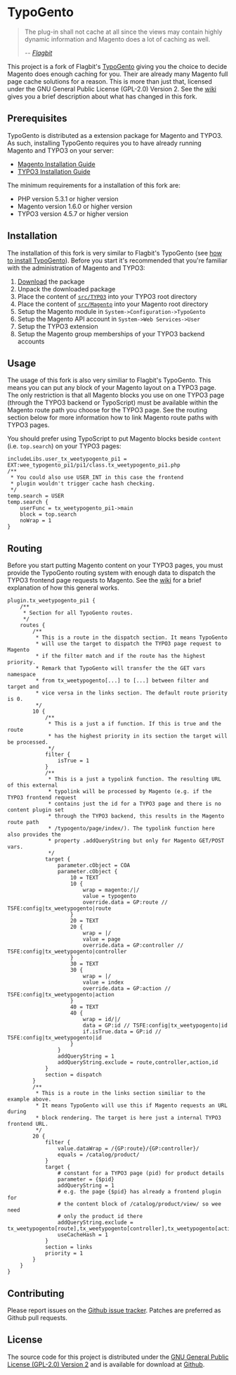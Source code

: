 # TypoGento

> The plug-in shall not cache at all since the views may contain highly dynamic information 
> and Magento does a lot of caching as well.
> 
>  -- <cite>[Flagbit](https://github.com/Flagbit/TypoGento/issues/1#issuecomment-705602)</cite>

This project is a fork of Flagbit's [TypoGento](http://www.typogento.com/) giving you the choice 
to decide Magento does enough caching for you. Their are already many Magento full page cache solutions 
for a reason. This is more than just that, licensed under the GNU General Public License (GPL-2.0)
Version 2. See the [wiki](https://github.com/witrin/TypoGento/wiki/Overview#wiki-features) gives you a 
brief description about what has changed in this fork.

## Prerequisites

TypoGento is distributed as a extension package for Magento and TYPO3. As such, installing TypoGento 
requires you to have already running Magento and TYPO3 on your server:

* [Magento Installation Guide](http://www.magentocommerce.com/wiki/1_-_installation_and_configuration/magento_installation_guide)
* [TYPO3 Installation Guide](http://typo3.org/documentation/document-library/installation/doc_guide_install/current/)

The minimum requirements for a installation of this fork are:

* PHP version 5.3.1 or higher version
* Magento version 1.6.0 or higher version
* TYPO3 version 4.5.7 or higher version

## Installation

The installation of this fork is very similar to Flagbit's TypoGento (see [how to install TypoGento](http://www.typogento.com/documentation/how-to-install-typogento.html)). 
Before you start it's recommended that you're familiar with the administration of Magento and TYPO3:

1. [Download](https://github.com/witrin/TypoGento/zipball/develop) the package
2. Unpack the downloaded package
3. Place the content of [`src/TYPO3`](https://github.com/witrin/TypoGento/tree/develop/src/TYPO3) 
   into your TYPO3 root directory
4. Place the content of [`src/Magento`](https://github.com/witrin/TypoGento/tree/develop/src/Magento) 
   into your Magento root directory
5. Setup the Magento module in `System->Configuration->TypoGento`
6. Setup the Magento API account in `System->Web Services->User`
7. Setup the TYPO3 extension
8. Setup the Magento group memberships of your TYPO3 backend accounts

## Usage

The usage of this fork is also very similiar to Flagbit's TypoGento. This means you can put any block of 
your Magento layout on a TYPO3 page. The only restriction is that all Magento blocks you use on one TYPO3 
page (through the TYPO3 backend or TypoScript) must be available within the Magento route path you choose 
for the TYPO3 page. See the routing section below for more information how to link Magento route paths with 
TYPO3 pages.

You should prefer using TypoScript to put Magento blocks beside `content` (i.e. `top.search`) on your TYPO3 pages:

	includeLibs.user_tx_weetypogento_pi1 = EXT:wee_typogento_pi1/pi1/class.tx_weetypogento_pi1.php
	/**
	 * You could also use USER_INT in this case the frontend 
	 * plugin wouldn't trigger cache hash checking.
	 */
	temp.search = USER
	temp.search {
		userFunc = tx_weetypogento_pi1->main
		block = top.search
		noWrap = 1
	}

## Routing

Before you start putting Magento content on your TYPO3 pages, you must provide the TypoGento routing system 
with enough data to dispatch the TYPO3 frontend page requests to Magento. See the [wiki](https://github.com/witrin/TypoGento/wiki/Overview#wiki-routing) for a brief 
explanation of how this general works.

	plugin.tx_weetypogento_pi1 {
		/** 
		 * Section for all TypoGento routes.
		 */
		routes {
			/** 
			 * This is a route in the dispatch section. It means TypoGento 
			 * will use the target to dispatch the TYPO3 page request to Magento 
			 * if the filter match and if the route has the highest priority.
			 * Remark that TypoGento will transfer the the GET vars namespace 
			 * from tx_weetypogento[...] to [...] between filter and target and 
			 * vice versa in the links section. The default route priority is 0.
			 */
			10 {
				/** 
				 * This is a just a if function. If this is true and the route 
				 * has the highest priority in its section the target will be processed.
				 */
				filter {
					isTrue = 1
				}
				/** 
				 * This is a just a typolink function. The resulting URL of this external 
				 * typolink will be processed by Magento (e.g. if the TYPO3 frontend request
				 * contains just the id for a TYPO3 page and there is no content plugin set 
				 * through the TYPO3 backend, this results in the Magento route path 
				 * /typogento/page/index/). The typolink function here also provides the 
				 * property .addQueryString but only for Magento GET/POST vars.
				 */
				target {
					parameter.cObject = COA
					parameter.cObject {
						10 = TEXT
						10 {
							wrap = magento:/|/
							value = typogento
							override.data = GP:route // TSFE:config|tx_weetypogento|route
						}
						20 = TEXT
						20 {
							wrap = |/
							value = page
							override.data = GP:controller // TSFE:config|tx_weetypogento|controller
						}
						30 = TEXT
						30 {
							wrap = |/
							value = index
							override.data = GP:action // TSFE:config|tx_weetypogento|action
						}
						40 = TEXT
						40 {
							wrap = id/|/
							data = GP:id // TSFE:config|tx_weetypogento|id
							if.isTrue.data = GP:id // TSFE:config|tx_weetypogento|id
						}
					}
					addQueryString = 1
					addQueryString.exclude = route,controller,action,id
				}
				section = dispatch
			}
			/** 
			 * This is a route in the links section similiar to the example above. 
			 * It means TypoGento will use this if Magento requests an URL during 
			 * block rendering. The target is here just a internal TYPO3 frontend URL.
			 */
			20 {
				filter {
					value.dataWrap = /{GP:route}/{GP:controller}/
					equals = /catalog/product/
				}
				target {
					# constant for a TYPO3 page (pid) for product details
					parameter = {$pid} 
					addQueryString = 1
					# e.g. the page {$pid} has already a frontend plugin for 
					# the content block of /catalog/product/view/ so wee need
					# only the product id there
					addQueryString.exclude = tx_weetypogento[route],tx_weetypogento[controller],tx_weetypogento[action]
					useCacheHash = 1
				}
				section = links
				priority = 1
			}
		}
	}

## Contributing

Please report issues on the [Github issue tracker](https://github.com/witrin/TypoGento/issues). Patches are 
preferred as Github pull requests.

## License

The source code for this project is distributed under the [GNU General Public License (GPL-2.0)
Version 2](http://opensource.org/licenses/gpl-2.0.php) and is available for download at [Github](https://github.com/witrin/TypoGento/).